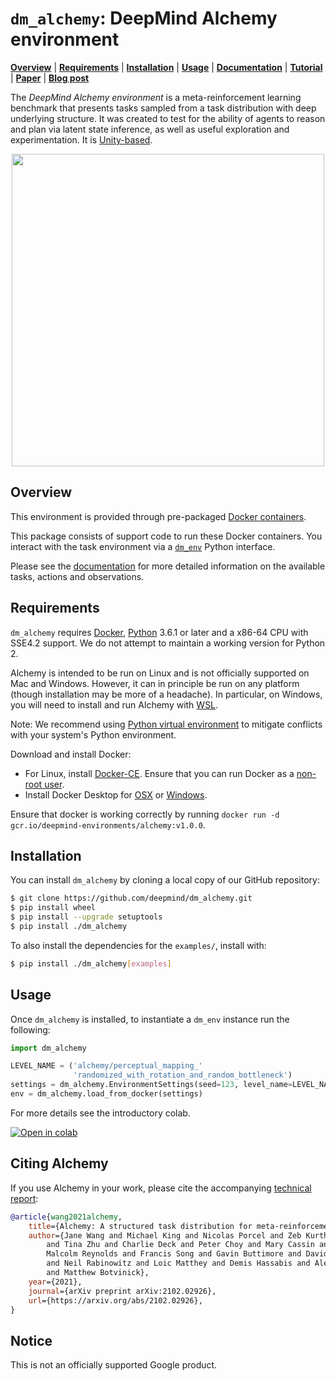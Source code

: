 # `dm_alchemy`: DeepMind Alchemy environment

**[Overview](#overview)** | **[Requirements](#requirements)** |
**[Installation](#installation)** | **[Usage](#usage)** | **[Documentation]** |
**[Tutorial]** | **[Paper]** | **[Blog post]**

The *DeepMind Alchemy environment* is a meta-reinforcement learning benchmark
that presents tasks sampled from a task distribution with deep underlying
structure. It was created to test for the ability of agents to reason and plan
via latent state inference, as well as useful exploration and experimentation.
It is [Unity-based](http://unity3d.com/).

<p align="center">
    <img src="https://github.com/deepmind/dm_alchemy/raw/39c74512c420565b2668774d000e18ccdaac70e7/docs/gameplay.gif" align="center" width="500">
</p>

## Overview

This environment is provided through pre-packaged
[Docker containers](http://www.docker.com).

This package consists of support code to run these Docker containers. You
interact with the task environment via a
[`dm_env`](http://www.github.com/deepmind/dm_env) Python interface.

Please see the [documentation](docs/index.md) for more detailed information on
the available tasks, actions and observations.

## Requirements

`dm_alchemy` requires [Docker](https://www.docker.com),
[Python](https://www.python.org/) 3.6.1 or later and a x86-64 CPU with SSE4.2
support. We do not attempt to maintain a working version for Python 2.

Alchemy is intended to be run on Linux and is not officially supported on Mac
and Windows. However, it can in principle be run on any platform (though
installation may be more of a headache). In particular, on Windows, you will
need to install and run Alchemy with
[WSL](https://docs.microsoft.com/en-us/windows/wsl/about).

Note: We recommend using
[Python virtual environment](https://docs.python.org/3/tutorial/venv.html) to
mitigate conflicts with your system's Python environment.

Download and install Docker:

*   For Linux, install [Docker-CE](https://docs.docker.com/install/). Ensure
    that you can run Docker as a
    [non-root user](https://docs.docker.com/engine/install/linux-postinstall/).
*   Install Docker Desktop for
    [OSX](https://docs.docker.com/docker-for-mac/install/) or
    [Windows](https://docs.docker.com/docker-for-windows/install/).

Ensure that docker is working correctly by running `docker run -d
gcr.io/deepmind-environments/alchemy:v1.0.0`.

## Installation

You can install `dm_alchemy` by cloning a local copy of our GitHub repository:

```bash
$ git clone https://github.com/deepmind/dm_alchemy.git
$ pip install wheel
$ pip install --upgrade setuptools
$ pip install ./dm_alchemy
```

To also install the dependencies for the `examples/`, install with:

```bash
$ pip install ./dm_alchemy[examples]
```

## Usage

Once `dm_alchemy` is installed, to instantiate a `dm_env` instance run the
following:

```python
import dm_alchemy

LEVEL_NAME = ('alchemy/perceptual_mapping_'
              'randomized_with_rotation_and_random_bottleneck')
settings = dm_alchemy.EnvironmentSettings(seed=123, level_name=LEVEL_NAME)
env = dm_alchemy.load_from_docker(settings)
```

For more details see the introductory colab.

[![Open in colab](https://colab.research.google.com/assets/colab-badge.svg)][Tutorial]

## Citing Alchemy

If you use Alchemy in your work, please cite the accompanying
[technical report][Paper]:

```bibtex
@article{wang2021alchemy,
    title={Alchemy: A structured task distribution for meta-reinforcement learning},
    author={Jane Wang and Michael King and Nicolas Porcel and Zeb Kurth-Nelson
        and Tina Zhu and Charlie Deck and Peter Choy and Mary Cassin and
        Malcolm Reynolds and Francis Song and Gavin Buttimore and David Reichert
        and Neil Rabinowitz and Loic Matthey and Demis Hassabis and Alex Lerchner
        and Matthew Botvinick},
    year={2021},
    journal={arXiv preprint arXiv:2102.02926},
    url={https://arxiv.org/abs/2102.02926},
}
```

## Notice

This is not an officially supported Google product.

[Tutorial]: https://colab.research.google.com/github/deepmind/dm_alchemy/blob/master/examples/AlchemyGettingStarted.ipynb
[Documentation]: docs/index.md
[Paper]: https://arxiv.org/abs/2102.02926
[Blog post]: https://deepmind.com/research/publications/alchemy

